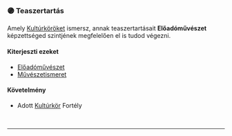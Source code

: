 ### 🟣 Teaszertartás

Amely [Kultúrköröket](../fortelyok.kiemelt/kulturkor.md) ismersz, annak teaszertartásait **Előadóművészet** képzettséged szintjének megfelelően el is tudod végezni.
#### Kiterjeszti ezeket

- [Előadóművészet](../kepzettsegek.szekunder/eloadomuveszet.md)
- [Művészetismeret](../kepzettsegek.szekunder/muveszetismeret.md)

#### Követelmény

- Adott [Kultúrkör](../fortelyok.kiemelt/kulturkor.md) Fortély

<br />

---
